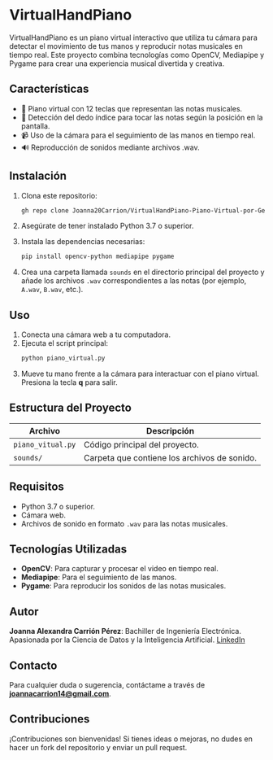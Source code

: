 # VirtualHandPiano

VirtualHandPiano es un piano virtual interactivo que utiliza tu cámara para detectar el movimiento de tus manos y reproducir notas musicales en tiempo real. Este proyecto combina tecnologías como OpenCV, Mediapipe y Pygame para crear una experiencia musical divertida y creativa.

## Características
- 🎵 Piano virtual con 12 teclas que representan las notas musicales.
- 🎹 Detección del dedo índice para tocar las notas según la posición en la pantalla.
- 📹 Uso de la cámara para el seguimiento de las manos en tiempo real.
- 🔊 Reproducción de sonidos mediante archivos .wav.

## Instalación 

1. Clona este repositorio:
    ```bash
    gh repo clone Joanna20Carrion/VirtualHandPiano-Piano-Virtual-por-Gestos-de-Manos
    ```

2. Asegúrate de tener instalado Python 3.7 o superior.

3. Instala las dependencias necesarias:
    ```bash
    pip install opencv-python mediapipe pygame
    ```

4. Crea una carpeta llamada `sounds` en el directorio principal del proyecto y añade los archivos `.wav` correspondientes a las notas (por ejemplo, `A.wav`, `B.wav`, etc.).

## Uso

1. Conecta una cámara web a tu computadora.
2. Ejecuta el script principal:
    ```bash
    python piano_virtual.py
    ```
3. Mueve tu mano frente a la cámara para interactuar con el piano virtual. Presiona la tecla **q** para salir.

## Estructura del Proyecto

| Archivo           | Descripción                                   |
|-------------------|-----------------------------------------------|
| `piano_vitual.py` | Código principal del proyecto.                |
| `sounds/`         | Carpeta que contiene los archivos de sonido.  |

## Requisitos

- Python 3.7 o superior.
- Cámara web.
- Archivos de sonido en formato `.wav` para las notas musicales.

## Tecnologías Utilizadas

- **OpenCV**: Para capturar y procesar el video en tiempo real.
- **Mediapipe**: Para el seguimiento de las manos.
- **Pygame**: Para reproducir los sonidos de las notas musicales.

## Autor
**Joanna Alexandra Carrión Pérez**: Bachiller de Ingeniería Electrónica. Apasionada por la Ciencia de Datos y la Inteligencia Artificial. [LinkedIn](https://www.linkedin.com/in/joanna-carrion-perez/)

## Contacto
Para cualquier duda o sugerencia, contáctame a través de **joannacarrion14@gmail.com**.

## Contribuciones
¡Contribuciones son bienvenidas! Si tienes ideas o mejoras, no dudes en hacer un fork del repositorio y enviar un pull request.
